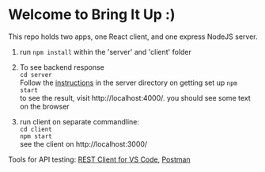 ﻿# Welcome to Bring It Up :)

This repo holds two apps, one React client, and one express NodeJS server.
1. run ```npm install``` within the 'server' and 'client' folder

2. To see backend response \
```cd server``` \
Follow the [instructions](https://github.com/bring-it-up/bring-it-up/blob/93b9b93b95f3ef5edb07103ff02a4fbc02dfc7f8/server/README.md#running-the-server) in the server directory on getting set up
```npm start``` \
to see the result, visit http://localhost:4000/. you should see some text on the browser

3. run client on separate commandline: \
```cd client``` \
```npm start``` \
see the client on http://localhost:3000/

Tools for API testing: [REST Client for VS Code](https://marketplace.visualstudio.com/items?itemName=humao.rest-client), [Postman](https://www.postman.com/)
